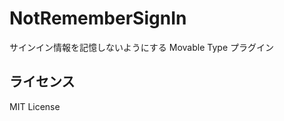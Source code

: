 NotRememberSignIn
==============================

サインイン情報を記憶しないようにする Movable Type プラグイン

## ライセンス
MIT License
